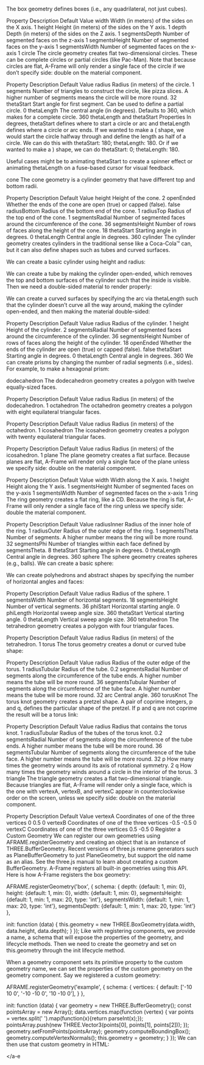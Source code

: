 
The box geometry defines boxes (i.e., any quadrilateral, not just cubes).

<a-entity geometry="primitive: box; width: 1; height: 1; depth: 1"></a-entity>
Property	Description	Default Value
width	Width (in meters) of the sides on the X axis.	1
height	Height (in meters) of the sides on the Y axis.	1
depth	Depth (in meters) of the sides on the Z axis.	1
segmentsDepth	Number of segmented faces on the z-axis	1
segmentsHeight	Number of segmented faces on the y-axis	1
segmentsWidth	Number of segmented faces on the x-axis	1
circle
The circle geometry creates flat two-dimensional circles. These can be complete circles or partial circles (like Pac-Man). Note that because circles are flat, A-Frame will only render a single face of the circle if we don’t specify side: double on the material component.

<a-entity geometry="primitive: circle; radius: 1" material="side: double"></a-entity>
Property	Description	Default Value
radius	Radius (in meters) of the circle.	1
segments	Number of triangles to construct the circle, like pizza slices. A higher number of segments means the circle will be more round.	32
thetaStart	Start angle for first segment. Can be used to define a partial circle.	0
thetaLength	The central angle (in degrees). Defaults to 360, which makes for a complete circle.	360
thetaLength and thetaStart Properties
In degrees, thetaStart defines where to start a circle or arc and thetaLength defines where a circle or arc ends. If we wanted to make a ( shape, we would start the circle halfway through and define the length as half of a circle. We can do this with thetaStart: 180; thetaLength: 180. Or if we wanted to make a ) shape, we can do thetaStart: 0; thetaLength: 180.

Useful cases might be to animating thetaStart to create a spinner effect or animating thetaLength on a fuse-based cursor for visual feedback.

cone
The cone geometry is a cylinder geometry that have different top and bottom radii.

<a-entity geometry="primitive: cone; radiusBottom: 1; radiusTop: 0.1"></a-entity>
Property	Description	Default Value
height	Height of the cone.	2
openEnded	Whether the ends of the cone are open (true) or capped (false).	false
radiusBottom	Radius of the bottom end of the cone.	1
radiusTop	Radius of the top end of the cone.	1
segmentsRadial	Number of segmented faces around the circumference of the cone.	36
segmentsHeight	Number of rows of faces along the height of the cone.	18
thetaStart	Starting angle in degrees.	0
thetaLength	Central angle in degrees.	360
cylinder
The cylinder geometry creates cylinders in the traditional sense like a Coca-Cola™ can, but it can also define shapes such as tubes and curved surfaces.

We can create a basic cylinder using height and radius:

<a-entity geometry="primitive: cylinder; height: 3; radius: 2"></a-entity>
We can create a tube by making the cylinder open-ended, which removes the top and bottom surfaces of the cylinder such that the inside is visible. Then we need a double-sided material to render properly:

<!-- Tube -->
<a-entity geometry="primitive: cylinder; openEnded: true" material="side: double"></a-entity>
We can create a curved surfaces by specifying the arc via thetaLength such that the cylinder doesn’t curve all the way around, making the cylinder open-ended, and then making the material double-sided:

<!-- Curved surface -->
<a-entity geometry="primitive: cylinder; openEnded: true; thetaLength: 180"
          material="side: double"></a-entity>
Property	Description	Default Value
radius	Radius of the cylinder.	1
height	Height of the cylinder.	2
segmentsRadial	Number of segmented faces around the circumference of the cylinder.	36
segmentsHeight	Number of rows of faces along the height of the cylinder.	18
openEnded	Whether the ends of the cylinder are open (true) or capped (false).	false
thetaStart	Starting angle in degrees.	0
thetaLength	Central angle in degrees.	360
We can create prisms by changing the number of radial segments (i.e., sides). For example, to make a hexagonal prism:

<!-- Hexagonal prism -->
<a-entity geometry="primitive: cylinder; segmentsRadial: 6"></a-entity>
dodecahedron
The dodecahedron geometry creates a polygon with twelve equally-sized faces.

<a-entity geometry="primitive: dodecahedron; radius: 2"></a-entity>
Property	Description	Default Value
radius	Radius (in meters) of the dodecahedron.	1
octahedron
The octahedron geometry creates a polygon with eight equilateral triangular faces.

<a-entity geometry="primitive: octahedron"></a-entity>
Property	Description	Default Value
radius	Radius (in meters) of the octahedron.	1
icosahedron
The icosahedron geometry creates a polygon with twenty equilateral triangular faces.

<a-entity geometry="primitive: icosahedron"></a-entity>
Property	Description	Default Value
radius	Radius (in meters) of the icosahedron.	1
plane
The plane geometry creates a flat surface. Because planes are flat, A-Frame will render only a single face of the plane unless we specify side: double on the material component.

<a-entity geometry="primitive: plane; height: 10; width: 10" material="side: double"></a-entity>
Property	Description	Default Value
width	Width along the X axis.	1
height	Height along the Y axis.	1
segmentsHeight	Number of segmented faces on the y-axis	1
segmentsWidth	Number of segmented faces on the x-axis	1
ring
The ring geometry creates a flat ring, like a CD. Because the ring is flat, A-Frame will only render a single face of the ring unless we specify side: double the material component.

<a-entity geometry="primitive: ring; radiusInner: 0.5; radiusOuter: 1"
          material="side: double"></a-entity>
Property	Description	Default Value
radiusInner	Radius of the inner hole of the ring.	1
radiusOuter	Radius of the outer edge of the ring.	1
segmentsTheta	Number of segments. A higher number means the ring will be more round.	32
segmentsPhi	Number of triangles within each face defined by segmentsTheta.	8
thetaStart	Starting angle in degrees.	0
thetaLength	Central angle in degrees.	360
sphere
The sphere geometry creates spheres (e.g., balls). We can create a basic sphere:

<a-entity geometry="primitive: sphere; radius: 2"></a-entity>
We can create polyhedrons and abstract shapes by specifying the number of horizontal angles and faces:

<a-entity geometry="primitive: sphere; segmentsWidth: 2; segmentsHeight: 8"></a-entity>
Property	Description	Default Value
radius	Radius of the sphere.	1
segmentsWidth	Number of horizontal segments.	18
segmentsHeight	Number of vertical segments.	36
phiStart	Horizontal starting angle.	0
phiLength	Horizontal sweep angle size.	360
thetaStart	Vertical starting angle.	0
thetaLength	Vertical sweep angle size.	360
tetrahedron
The tetrahedron geometry creates a polygon with four triangular faces.

<a-entity geometry="primitive: tetrahedron; radius: 2"></a-entity>
Property	Description	Default Value
radius	Radius (in meters) of the tetrahedron.	1
torus
The torus geometry creates a donut or curved tube shape:

<!-- Half donut -->
<a-entity geometry="primitive: torus; radius: 2; radiusTubular: 0.5; arc: 180"></a-entity>
Property	Description	Default Value
radius	Radius of the outer edge of the torus.	1
radiusTubular	Radius of the tube.	0.2
segmentsRadial	Number of segments along the circumference of the tube ends. A higher number means the tube will be more round.	36
segmentsTubular	Number of segments along the circumference of the tube face. A higher number means the tube will be more round.	32
arc	Central angle.	360
torusKnot
The torus knot geometry creates a pretzel shape. A pair of coprime integers, p and q, defines the particular shape of the pretzel. If p and q are not coprime the result will be a torus link:

<a-entity geometry="primitive: torusKnot; p: 3; q:7"></a-entity>
Property	Description	Default Value
radius	Radius that contains the torus knot.	1
radiusTubular	Radius of the tubes of the torus knot.	0.2
segmentsRadial	Number of segments along the circumference of the tube ends. A higher number means the tube will be more round.	36
segmentsTubular	Number of segments along the circumference of the tube face. A higher number means the tube will be more round.	32
p	How many times the geometry winds around its axis of rotational symmetry.	2
q	How many times the geometry winds around a circle in the interior of the torus.	3
triangle
The triangle geometry creates a flat two-dimensional triangle. Because triangles are flat, A-Frame will render only a single face, which is the one with vertexA, vertexB, and vertexC appear in counterclockwise order on the screen, unless we specify side: double on the material component.

<a-entity geometry="primitive: triangle" material="side: double"></a-entity>
Property	Description	Default Value
vertexA	Coordinates of one of the three vertices	0 0.5 0
vertexB	Coordinates of one of the three vertices	-0.5 -0.5 0
vertexC	Coordinates of one of the three vertices	0.5 -0.5 0
Register a Custom Geometry
We can register our own geometries using AFRAME.registerGeometry and creating an object that is an instance of THREE.BufferGeometry. Recent versions of three.js rename generators such as PlaneBufferGeometry to just PlaneGeometry, but support the old name as an alias. See the three.js manual to learn about creating a custom BufferGeometry. A-Frame registers all built-in geometries using this API. Here is how A-Frame registers the box geometry:

AFRAME.registerGeometry('box', {
  schema: {
    depth: {default: 1, min: 0},
    height: {default: 1, min: 0},
    width: {default: 1, min: 0},
    segmentsHeight: {default: 1, min: 1, max: 20, type: 'int'},
    segmentsWidth: {default: 1, min: 1, max: 20, type: 'int'},
    segmentsDepth: {default: 1, min: 1, max: 20, type: 'int'}
  },

  init: function (data) {
    this.geometry = new THREE.BoxGeometry(data.width, data.height, data.depth);
  }
});
Like with registering components, we provide a name, a schema that will expose the properties of the geometry, and lifecycle methods. Then we need to create the geometry and set on this.geometry through the init lifecycle method.

When a geometry component sets its primitive property to the custom geometry name, we can set the properties of the custom geometry on the geometry component. Say we registered a custom geometry:

AFRAME.registerGeometry('example', {
  schema: {
    vertices: {
      default: ['-10 10 0', '-10 -10 0', '10 -10 0'],
    }
  },

  init: function (data) {
    var geometry = new THREE.BufferGeometry();
     const pointsArray = new Array();
     data.vertices.map(function (vertex) {
     var points = vertex.split(' ').map(function(x){return parseInt(x);});
     pointsArray.push(new THREE.Vector3(points[0], points[1], points[2]));
     });
     geometry.setFromPoints(pointsArray);
     geometry.computeBoundingBox();
     geometry.computeVertexNormals();
     this.geometry = geometry;
  }
});
We can then use that custom geometry in HTML:

<a-entity geometry="primitive: example; vertices: 1 1 -3, 3 1 -3, 2 2 -3"></a-e